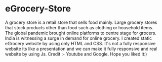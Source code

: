 # eGrocery-Store
A grocery store is a retail store that sells food mainly. Large grocery stores that stock products other than food such as clothing or household items. 
The global pandemic brought online platforms to centre stage for grocers. India is witnessing a surge in demand for online grocery.
I created static eGrocery website by using only HTML and CSS. It's not a fully responsive website its like a presentation and we can make it 
fully responsive and real website by using Js. Credit :- Youtube and Google.
Hope you liked it:)
